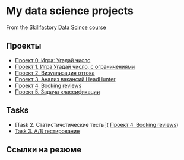 # My data science projects

From the [Skillfactory Data Scince course](https://skillfactory.ru/data-scientist-pro)

## Проекты

* [Проект 0. Игра: Угадай число](https://github.com/Grichick/sf_data_science/tree/main/project_0)
* [Проект 1. Игра:Угадай число, с ограничениями](https://github.com/Grichick/sf_data_science/tree/main/project_8)
* [Проект 2. Визуализация оттока](https://github.com/Grichick/sf_data_science/tree/main/project_13_visualisation)
* [Проект 3. Анализ вакансий HeadHunter](https://github.com/Grichick/sf_data_science/tree/main/project_1_HH)
* [Проект 4. Booking reviews](https://github.com/Grichick/sf_data_science/tree/main/project_4)
* [Проект 5. Задача классификации](https://github.com/Grichick/sf_data_science/tree/main/project_5)

## Tasks
* [Task 2. Статистичстические тесты]( [Проект 4. Booking reviews](https://github.com/Grichick/sf_data_science/tree/main/project_4))
* [Task 3. A/B тестирование](https://github.com/Grichick/sf_data_science/tree/main/A_B_tests)

## Ссылки на резюме 
